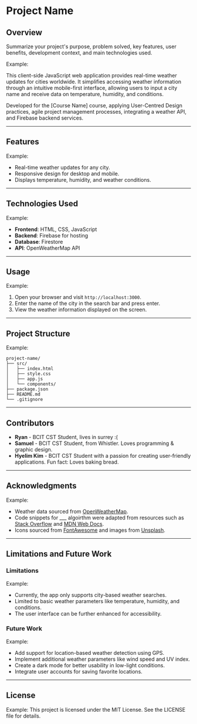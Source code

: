 # Project Name

## Overview

Summarize your project's purpose, problem solved, key features, user benefits, development context, and main technologies used.

Example:

This client-side JavaScript web application provides real-time weather updates for cities worldwide. It simplifies accessing weather information through an intuitive mobile-first interface, allowing users to input a city name and receive data on temperature, humidity, and conditions.

Developed for the [Course Name] course, applying User-Centred Design practices, agile project management processes, integrating a weather API, and Firebase backend services.

---

## Features

Example:

-   Real-time weather updates for any city.
-   Responsive design for desktop and mobile.
-   Displays temperature, humidity, and weather conditions.

---

## Technologies Used

Example:

-   **Frontend**: HTML, CSS, JavaScript
-   **Backend**: Firebase for hosting
-   **Database**: Firestore
-   **API**: OpenWeatherMap API

---

## Usage

Example:

1. Open your browser and visit `http://localhost:3000`.
2. Enter the name of the city in the search bar and press enter.
3. View the weather information displayed on the screen.

---

## Project Structure

Example:

```
project-name/
├── src/
│   ├── index.html
│   ├── style.css
│   ├── app.js
│   └── components/
├── package.json
├── README.md
└── .gitignore
```

---

## Contributors

-   **Ryan** - BCIT CST Student, lives in surrey :(
-   **Samuel** - BCIT CST Student, from Whistler. Loves programming & graphic design.
- **Hyelim Kim** - BCIT CST Student with a passion for creating user-friendly applications. Fun fact: Loves baking bread.

---

## Acknowledgments

Example:

-   Weather data sourced from [OpenWeatherMap](https://openweathermap.org/).
-   Code snippets for \_\_\_ algoirthm were adapted from resources such as [Stack Overflow](https://stackoverflow.com/) and [MDN Web Docs](https://developer.mozilla.org/).
-   Icons sourced from [FontAwesome](https://fontawesome.com/) and images from [Unsplash](https://unsplash.com/).

---

## Limitations and Future Work

### Limitations

Example:

-   Currently, the app only supports city-based weather searches.
-   Limited to basic weather parameters like temperature, humidity, and conditions.
-   The user interface can be further enhanced for accessibility.

### Future Work

Example:

-   Add support for location-based weather detection using GPS.
-   Implement additional weather parameters like wind speed and UV index.
-   Create a dark mode for better usability in low-light conditions.
-   Integrate user accounts for saving favorite locations.

---

## License

Example:
This project is licensed under the MIT License. See the LICENSE file for details.
